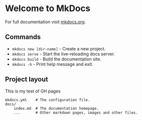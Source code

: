 # Welcome to MkDocs

For full documentation visit [mkdocs.org](https://www.mkdocs.org).

## Commands

* `mkdocs new [dir-name]` - Create a new project.
* `mkdocs serve` - Start the live-reloading docs server.
* `mkdocs build` - Build the documentation site.
* `mkdocs -h` - Print help message and exit.

## Project layout

This is my test of GH pages

    mkdocs.yml    # The configuration file.
    docs/
        index.md  # The documentation homepage.
        ...       # Other markdown pages, images and other files.
